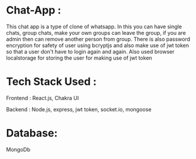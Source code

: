 # Chat-App :
This chat app is a type of clone of whatsapp. In this you can have single chats, group chats, make your own groups can leave the group, if you are admin then can remove another person from group. There is also password encryption for safety of user using bcryptjs and also make use of jwt token so that a user don't have to login again and again. Also used browser localstorage for storing the user for making use of jwt token

# Tech Stack Used :
Frontend :
React.js, Chakra UI

Backend :
Node.js, express, jwt token, socket.io, mongoose

# Database:
MongoDb
